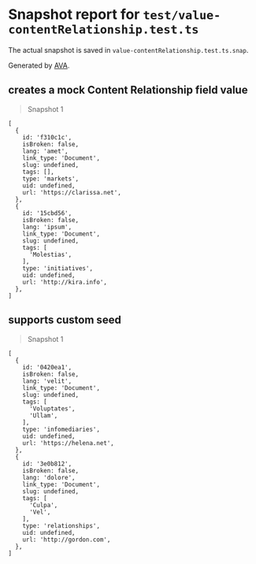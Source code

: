 # Snapshot report for `test/value-contentRelationship.test.ts`

The actual snapshot is saved in `value-contentRelationship.test.ts.snap`.

Generated by [AVA](https://avajs.dev).

## creates a mock Content Relationship field value

> Snapshot 1

    [
      {
        id: 'f310c1c',
        isBroken: false,
        lang: 'amet',
        link_type: 'Document',
        slug: undefined,
        tags: [],
        type: 'markets',
        uid: undefined,
        url: 'https://clarissa.net',
      },
      {
        id: '15cbd56',
        isBroken: false,
        lang: 'ipsum',
        link_type: 'Document',
        slug: undefined,
        tags: [
          'Molestias',
        ],
        type: 'initiatives',
        uid: undefined,
        url: 'http://kira.info',
      },
    ]

## supports custom seed

> Snapshot 1

    [
      {
        id: '0420ea1',
        isBroken: false,
        lang: 'velit',
        link_type: 'Document',
        slug: undefined,
        tags: [
          'Voluptates',
          'Ullam',
        ],
        type: 'infomediaries',
        uid: undefined,
        url: 'https://helena.net',
      },
      {
        id: '3e0b812',
        isBroken: false,
        lang: 'dolore',
        link_type: 'Document',
        slug: undefined,
        tags: [
          'Culpa',
          'Vel',
        ],
        type: 'relationships',
        uid: undefined,
        url: 'http://gordon.com',
      },
    ]
